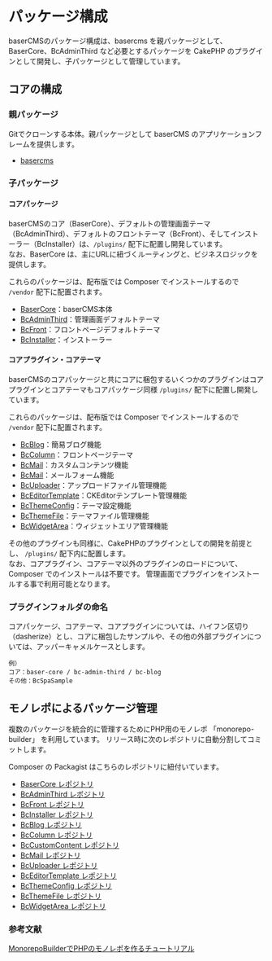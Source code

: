# パッケージ構成

baserCMSのパッケージ構成は、basercms を親パッケージとして、BaserCore、BcAdminThird など必要とするパッケージを CakePHP のプラグインとして開発し、子パッケージとして管理しています。  

 
## コアの構成

### 親パッケージ

Gitでクローンする本体。親パッケージとして baserCMS のアプリケーションフレームを提供します。

- [basercms](https://github.com/baserproject/basercms)

### 子パッケージ
#### コアパッケージ
baserCMSのコア（BaserCore）、デフォルトの管理画面テーマ（BcAdminThird）、デフォルトのフロントテーマ（BcFront）、そしてインストーラー（BcInstaller）は、`/plugins/` 配下に配置し開発しています。   
なお、BaserCore は、主にURLに紐づくルーティングと、ビジネスロジックを提供します。

これらのパッケージは、配布版では Composer でインストールするので `/vendor` 配下に配置されます。
- [BaserCore](https://github.com/baserproject/basercms/tree/dev-5/plugins/baser-core)：baserCMS本体
- [BcAdminThird](https://github.com/baserproject/basercms/tree/dev-5/plugins/bc-admin-third)：管理画面デフォルトテーマ
- [BcFront](https://github.com/baserproject/basercms/tree/dev-5/plugins/bc-front)：フロントページデフォルトテーマ
- [BcInstaller](https://github.com/baserproject/basercms/tree/dev-5/plugins/bc-installer)：インストーラー


 
#### コアプラグイン・コアテーマ
baserCMSのコアパッケージと共にコアに梱包するいくつかのプラグインはコアプラグインとコアテーマもコアパッケージ同様 `/plugins/` 配下に配置し開発しています。

これらのパッケージは、配布版では Composer でインストールするので `/vendor` 配下に配置されます。
- [BcBlog](https://github.com/baserproject/basercms/tree/dev-5/plugins/bc-blog)：簡易ブログ機能
- [BcColumn](https://github.com/baserproject/basercms/tree/dev-5/plugins/bc-column)：フロントページテーマ
- [BcMail](https://github.com/baserproject/basercms/tree/dev-5/plugins/bc-custom-content)：カスタムコンテンツ機能
- [BcMail](https://github.com/baserproject/basercms/tree/dev-5/plugins/bc-mail)：メールフォーム機能
- [BcUploader](https://github.com/baserproject/basercms/tree/dev-5/plugins/bc-uploader)：アップロードファイル管理機能
- [BcEditorTemplate](https://github.com/baserproject/basercms/tree/dev-5/plugins/bc-editor-template)：CKEditorテンプレート管理機能
- [BcThemeConfig](https://github.com/baserproject/basercms/tree/dev-5/plugins/bc-theme-config)：テーマ設定機能
- [BcThemeFile](https://github.com/baserproject/basercms/tree/dev-5/plugins/bc-theme-file)：テーマファイル管理機能
- [BcWidgetArea](https://github.com/baserproject/basercms/tree/dev-5/plugins/bc-widget-area)：ウィジェットエリア管理機能



その他のプラグインも同様に、CakePHPのプラグインとしての開発を前提とし、 `/plugins/` 配下内に配置します。  
なお、コアプラグイン、コアテーマ以外のプラグインのロードについて、 Composer でのインストールは不要です。 管理画面でプラグインをインストールする事で利用可能となります。

### プラグインフォルダの命名
コアパッケージ、コアテーマ、コアプラグインについては、ハイフン区切り（dasherize）とし、コアに梱包したサンプルや、その他の外部プラグインについては、アッパーキャメルケースとします。

```
例）
コア：baser-core / bc-admin-third / bc-blog
その他：BcSpaSample
```

## モノレポによるパッケージ管理

複数のパッケージを統合的に管理するためにPHP用のモノレポ 「monorepo-builder」 を利用しています。
リリース時に次のレポジトリに自動分割してコミットします。

Composer の Packagist はこちらのレポジトリに紐付いています。
- [BaserCore レポジトリ](https://github.com/baserproject/baser-core)
- [BcAdminThird レポジトリ](https://github.com/baserproject/bc-admin-third)
- [BcFront レポジトリ](https://github.com/baserproject/bc-front)
- [BcInstaller レポジトリ](https://github.com/baserproject/bc-installer)
- [BcBlog レポジトリ](https://github.com/baserproject/bc-blog)
- [BcColumn レポジトリ](https://github.com/baserproject/bc-column)
- [BcCustomContent レポジトリ](https://github.com/baserproject/bc-custom-content)
- [BcMail レポジトリ](https://github.com/baserproject/bc-mail)
- [BcUploader レポジトリ](https://github.com/baserproject/bc-uploader)
- [BcEditorTemplate レポジトリ](https://github.com/baserproject/bc-editor-template)
- [BcThemeConfig レポジトリ](https://github.com/baserproject/bc-theme-config)
- [BcThemeFile レポジトリ](https://github.com/baserproject/bc-theme-file)
- [BcWidgetArea レポジトリ](https://github.com/baserproject/bc-widget-area)

### 参考文献
[MonorepoBuilderでPHPのモノレポを作るチュートリアル](https://qiita.com/suin/items/421a55bdb009b2ada2d1)


